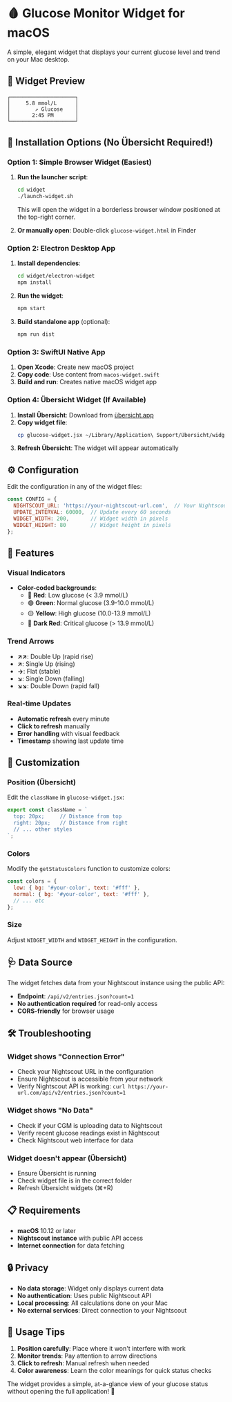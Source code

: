 # 🩸 Glucose Monitor Widget for macOS

A simple, elegant widget that displays your current glucose level and trend on your Mac desktop.

## 📱 **Widget Preview**
```
┌─────────────────────┐
│     5.8 mmol/L      │
│        ↗ Glucose    │
│       2:45 PM       │
└─────────────────────┘
```

## 🚀 **Installation Options (No Übersicht Required!)**

### **Option 1: Simple Browser Widget (Easiest)**

1. **Run the launcher script**:
   ```bash
   cd widget
   ./launch-widget.sh
   ```
   This will open the widget in a borderless browser window positioned at the top-right corner.

2. **Or manually open**: Double-click `glucose-widget.html` in Finder

### **Option 2: Electron Desktop App**

1. **Install dependencies**:
   ```bash
   cd widget/electron-widget
   npm install
   ```

2. **Run the widget**:
   ```bash
   npm start
   ```

3. **Build standalone app** (optional):
   ```bash
   npm run dist
   ```

### **Option 3: SwiftUI Native App**

1. **Open Xcode**: Create new macOS project
2. **Copy code**: Use content from `macos-widget.swift`
3. **Build and run**: Creates native macOS widget app

### **Option 4: Übersicht Widget (If Available)**

1. **Install Übersicht**: Download from [übersicht.app](http://tracesof.net/uebersicht/)
2. **Copy widget file**: 
   ```bash
   cp glucose-widget.jsx ~/Library/Application\ Support/Übersicht/widgets/
   ```
3. **Refresh Übersicht**: The widget will appear automatically

## ⚙️ **Configuration**

Edit the configuration in any of the widget files:

```javascript
const CONFIG = {
  NIGHTSCOUT_URL: 'https://your-nightscout-url.com',  // Your Nightscout URL
  UPDATE_INTERVAL: 60000,  // Update every 60 seconds
  WIDGET_WIDTH: 200,       // Widget width in pixels
  WIDGET_HEIGHT: 80        // Widget height in pixels
};
```

## 🎨 **Features**

### **Visual Indicators**
- **Color-coded backgrounds**:
  - 🔴 **Red**: Low glucose (< 3.9 mmol/L)
  - 🟢 **Green**: Normal glucose (3.9-10.0 mmol/L)
  - 🟡 **Yellow**: High glucose (10.0-13.9 mmol/L)
  - 🔴 **Dark Red**: Critical glucose (> 13.9 mmol/L)

### **Trend Arrows**
- **↗↗**: Double Up (rapid rise)
- **↗**: Single Up (rising)
- **→**: Flat (stable)
- **↘**: Single Down (falling)
- **↘↘**: Double Down (rapid fall)

### **Real-time Updates**
- **Automatic refresh** every minute
- **Click to refresh** manually
- **Error handling** with visual feedback
- **Timestamp** showing last update time

## 🔧 **Customization**

### **Position (Übersicht)**
Edit the `className` in `glucose-widget.jsx`:
```javascript
export const className = `
  top: 20px;     // Distance from top
  right: 20px;   // Distance from right
  // ... other styles
`;
```

### **Colors**
Modify the `getStatusColors` function to customize colors:
```javascript
const colors = {
  low: { bg: '#your-color', text: '#fff' },
  normal: { bg: '#your-color', text: '#fff' },
  // ... etc
};
```

### **Size**
Adjust `WIDGET_WIDTH` and `WIDGET_HEIGHT` in the configuration.

## 🩺 **Data Source**

The widget fetches data from your Nightscout instance using the public API:
- **Endpoint**: `/api/v2/entries.json?count=1`
- **No authentication required** for read-only access
- **CORS-friendly** for browser usage

## 🛠️ **Troubleshooting**

### **Widget shows "Connection Error"**
- Check your Nightscout URL in the configuration
- Ensure Nightscout is accessible from your network
- Verify Nightscout API is working: `curl https://your-url.com/api/v2/entries.json?count=1`

### **Widget shows "No Data"**
- Check if your CGM is uploading data to Nightscout
- Verify recent glucose readings exist in Nightscout
- Check Nightscout web interface for data

### **Widget doesn't appear (Übersicht)**
- Ensure Übersicht is running
- Check widget file is in the correct folder
- Refresh Übersicht widgets (⌘+R)

## 📋 **Requirements**

- **macOS** 10.12 or later
- **Nightscout instance** with public API access
- **Internet connection** for data fetching

## 🔒 **Privacy**

- **No data storage**: Widget only displays current data
- **No authentication**: Uses public Nightscout API
- **Local processing**: All calculations done on your Mac
- **No external services**: Direct connection to your Nightscout

## 🎯 **Usage Tips**

1. **Position carefully**: Place where it won't interfere with work
2. **Monitor trends**: Pay attention to arrow directions
3. **Click to refresh**: Manual refresh when needed
4. **Color awareness**: Learn the color meanings for quick status checks

The widget provides a simple, at-a-glance view of your glucose status without opening the full application! 🎉
